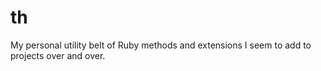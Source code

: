 th
==

My personal utility belt of Ruby methods and extensions I seem to add to projects over and over.
